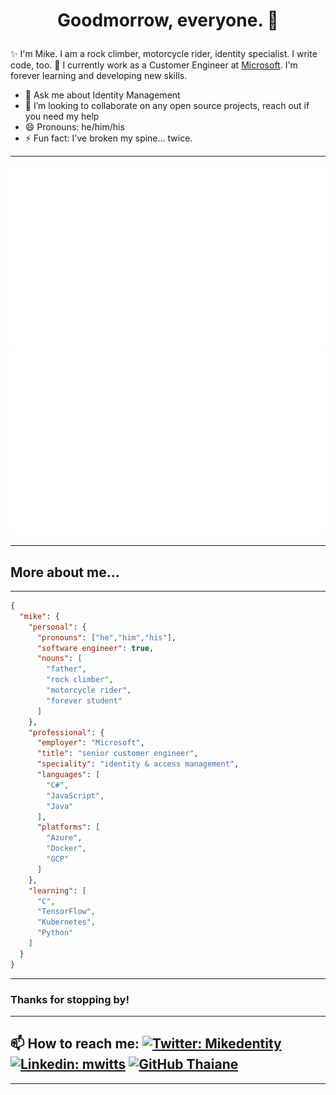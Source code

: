 # <p align="center">Goodmorrow, everyone. 👋</p>


✨ I'm Mike. I am a rock climber, motorcycle rider, identity specialist. I write code, too. 🔭 I currently work as a Customer Engineer at <a href="https://www.microsoft.com">Microsoft</a>. I'm forever learning and developing new skills.

- 💬 Ask me about Identity Management
- 👯 I’m looking to collaborate on any open source projects, reach out if you need my help
- 😄 Pronouns: he/him/his
- ⚡ Fun fact: I've broken my spine... twice.
---
![](https://github.com/iam-mike/gh-stats/blob/master/generated/overview.svg)
![](https://github.com/iam-mike/gh-stats/blob/master/generated/languages.svg)

---
More about me...  
---
---
```json
{
  "mike": {
    "personal": {
      "pronouns": ["he","him","his"],
      "software engineer": true,
      "nouns": [
        "father",
        "rock climber",
        "motorcycle rider",
        "forever student"
      ]
    },
    "professional": {
      "employer": "Microsoft",
      "title": "senior customer engineer",
      "speciality": "identity & access management",
      "languages": [
        "C#",
        "JavaScript",
        "Java"
      ],
      "platforms": [
        "Azure",
        "Docker",
        "GCP"
      ]
    },
    "learning": [
      "C",
      "TensorFlow",
      "Kubernetes",
      "Python"
    ]
  }
}
```

---
### Thanks for stopping by!
---
📫 How to reach me:  [![Twitter: Mikedentity](https://img.shields.io/twitter/follow/mikedentity?style=social)](https://twitter.com/mikedentity)
[![Linkedin: mwitts](https://img.shields.io/badge/-mwitts-blue?style=flat-square&logo=Linkedin&logoColor=white&link=https://www.linkedin.com/in/mwitts/)](https://www.linkedin.com/in/mwitts/)
[![GitHub Thaiane](https://img.shields.io/github/followers/iam-mike?label=follow&style=social)](https://github.com/iam-mike)
---
---
